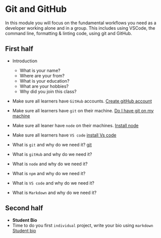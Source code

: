 # Git and GitHub

In this module you will focus on the fundamental workflows you need as a
developer working alone and in a group. This includes using VSCode, the command
line, formatting & linting code, using git and GitHub.

## First half

- Introduction

  - What is your name?
  - Where are your from?
  - What is your education?
  - What are your hobbies?
  - Why did you join this class?

- Make sure all learners have `GitHub` accounts.
  [Create gitHub account](https://www.github.com)
- Make sure all learners have `git` on their machine.
  [Do I have git on my machine](../materials/git-installalation.md)
- Make sure all leaner have `node` on their machines.
  [Install node](../materials/node-installation.md)
- Make sure all learners have `VS code`
  [install Vs code](https://code.visualstudio.com/download)

- What is `git` and why do we need it? [git](../materials/git-intro.md)
- What is `gitHub` and why do we need it?
- What is `node` and why do we need it?
- What is `npm` and why do we need it?
- What is `VS code` and why do we need it?
- What is `Markdown` and why do we need it?

## Second half

- **Student Bio**
- Time to do you first `individual` project, write your bio using `markdown`
  [Student bio](../deliverables/student-bio.md)
